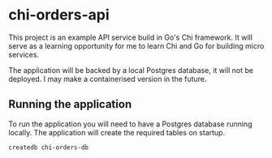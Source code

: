 # chi-orders-api
This project is an example API service build in Go's Chi framework. It will serve as a learning opportunity for me to learn Chi and Go for building micro services.

The application will be backed by a local Postgres database, it will not be deployed. I may make a containerised version in the future.


## Running the application
To run the application you will need to have a Postgres database running locally. The application will create the required tables on startup.

```bash
createdb chi-orders-db
```
